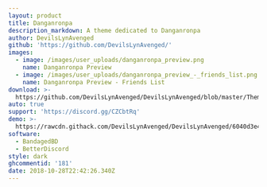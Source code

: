 ```yaml
---
layout: product
title: Danganronpa
description_markdown: A theme dedicated to Danganronpa
author: DevilsLynAvenged
github: 'https://github.com/DevilsLynAvenged/'
images:
  - image: /images/user_uploads/danganronpa_preview.png
    name: Danganronpa Preview
  - image: /images/user_uploads/danganronpa_preview_-_friends_list.png
    name: Danganronpa Preview - Friends List
download: >-
  https://github.com/DevilsLynAvenged/DevilsLynAvenged/blob/master/Theme_Group_2/Danganronpa.theme.css
auto: true
support: 'https://discord.gg/CZCbtRq'
demo: >-
  https://rawcdn.githack.com/DevilsLynAvenged/DevilsLynAvenged/6040d3e4b48bdc886155cc960124e225d3f681ea/Theme_Group_2/Danganronpa.theme.css
software:
  - BandagedBD
  - BetterDiscord
style: dark
ghcommentid: '181'
date: 2018-10-28T22:42:26.340Z
---
```


